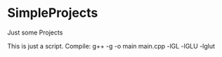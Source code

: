 SimpleProjects
==============

Just some Projects

This is just a script.
Compile: g++ -g -o main main.cpp -lGL -lGLU -lglut
